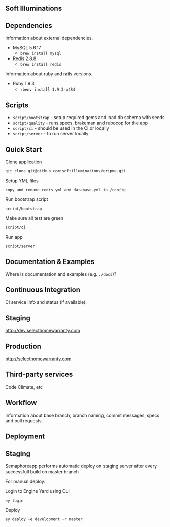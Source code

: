 Soft Illuminations
-

Dependencies
-

Information about external dependencies.

- MySQL 5.6.17
  - `brew install mysql`
- Redis 2.8.8
  - `brew install redis`

Information about ruby and rails versions.

- Ruby 1.9.3
  - `rbenv install 1.9.3-p484`

Scripts
-

* `script/bootstrap` - setup required gems and load db schema with seeds
* `script/quality` - runs specs, brakeman and rubocop for the app
* `script/ci` - should be used in the CI or locally
* `script/server` - to run server locally

Quick Start
-

Clone application

    git clone git@github.com:softilluminations/eripme.git

Setup YML files

    copy and rename redis.yml and database.yml in /config

Run bootstrap script

    script/bootstrap

Make sure all test are green

    script/ci

Run app

    script/server

Documentation & Examples
-

Where is documentation and examples (e.g. `./docs`)?

Continuous Integration
-

CI service info and status (if available).

Staging
-

http://dev.selecthomewarranty.com

Production
-

http://selecthomewarranty.com

Third-party services
-

Code Climate, etc

Workflow
-

Information about base branch, branch naming, commit messages, specs and pull requests.

Deployment
-

## Staging

Semaphoreapp performs automatic deploy on staging server after every successfull build on master branch

For manual deploy:

Login to Engine Yard using CLI

    ey login

Deploy

    ey deploy -e development -r master
